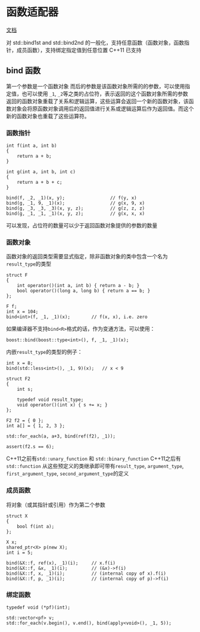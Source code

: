 # 函数适配器
[文档](http://www.boost.org/doc/libs/1_61_0/libs/bind/doc/html/bind.html)

对 std::bind1st and std::bind2nd 的一般化，支持任意函数（函数对象，函数指针，成员函数），支持绑定指定值到任意位置
C++11 已支持

## bind 函数
第一个参数是一个函数对象
而后的参数是该函数对象所需的的参数，可以使用指定值，也可以使用 `_1`, `_2`等之类的占位符，表示返回的这个函数对象所需的参数
返回的函数对象重载了关系和逻辑运算，这些运算会返回一个新的函数对象，该函数对象会将原函数对象调用后的返回值进行关系或逻辑运算后作为返回值。而这个新的函数对象也重载了这些运算符。

### 函数指针
```
int f(int a, int b)
{
    return a + b;
}

int g(int a, int b, int c)
{
    return a + b + c;
}

bind(f, _2, _1)(x, y);                 // f(y, x)
bind(g, _1, 9, _1)(x);                 // g(x, 9, x)
bind(g, _3, _3, _3)(x, y, z);          // g(z, z, z)
bind(g, _1, _1, _1)(x, y, z);          // g(x, x, x)
```
可以发现，占位符的数量可以少于返回函数对象提供的参数的数量

### 函数对象
函数对象的返回类型需要显式指定，除非函数对象的类中包含一个名为`result_type`的类型
```
struct F
{
    int operator()(int a, int b) { return a - b; }
    bool operator()(long a, long b) { return a == b; }
};

F f;
int x = 104;
bind<int>(f, _1, _1)(x);        // f(x, x), i.e. zero
```
如果编译器不支持`bind<R>`格式的话，作为变通方法，可以使用：
```
boost::bind(boost::type<int>(), f, _1, _1)(x);
```

内嵌`result_type`的类型的例子：
```
int x = 8;
bind(std::less<int>(), _1, 9)(x);   // x < 9
```
```
struct F2
{
    int s;

    typedef void result_type;
    void operator()(int x) { s += x; }
};

F2 f2 = { 0 };
int a[] = { 1, 2, 3 };

std::for_each(a, a+3, bind(ref(f2), _1));

assert(f2.s == 6);
```
C++11之前有`std::unary_function` 和 `std::binary_function`
C++11之后有`std::function`
从这些预定义的类继承即可带有`result_type`, `argument_type`, `first_argument_type`, `second_argument_type`的定义

### 成员函数
将对象（或其指针或引用）作为第二个参数
```
struct X
{
    bool f(int a);
};

X x;
shared_ptr<X> p(new X);
int i = 5;

bind(&X::f, ref(x), _1)(i);     // x.f(i)
bind(&X::f, &x, _1)(i);         // (&x)->f(i)
bind(&X::f, x, _1)(i);          // (internal copy of x).f(i)
bind(&X::f, p, _1)(i);          // (internal copy of p)->f(i)
```

### 绑定函数
```
typedef void (*pf)(int);

std::vector<pf> v;
std::for_each(v.begin(), v.end(), bind(apply<void>(), _1, 5));
```


